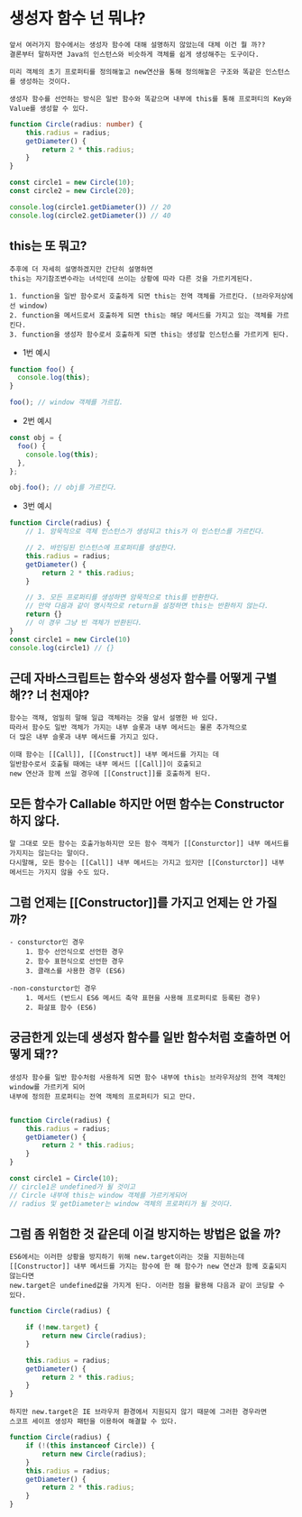# 생성자 함수 넌 뭐냐?

    앞서 여러가지 함수에서는 생성자 함수에 대해 설명하지 않았는데 대체 이건 뭘 까??
    결론부터 말하자면 Java의 인스턴스와 비슷하게 객체를 쉽게 생성해주는 도구이다.

    미리 객체의 초기 프로퍼티를 정의해놓고 new연산을 통해 정의해놓은 구조와 똑같은 인스턴스를 생성하는 것이다.

    생성자 함수를 선언하는 방식은 일반 함수와 똑같으며 내부에 this를 통해 프로퍼티의 Key와 Value를 생성할 수 있다.

```ts
function Circle(radius: number) {
    this.radius = radius;
    getDiameter() {
        return 2 * this.radius;
    }
}

const circle1 = new Circle(10);
const circle2 = new Circle(20);

console.log(circle1.getDiameter()) // 20
console.log(circle2.getDiameter()) // 40
```

## this는 또 뭐고?

    추후에 더 자세히 설명하겠지만 간단히 설명하면
    this는 자기참조변수라는 녀석인데 쓰이는 상황에 따라 다른 것을 가르키게된다.

    1. function을 일반 함수로서 호출하게 되면 this는 전역 객체를 가르킨다. (브라우저상에선 window)
    2. function을 메서드로서 호출하게 되면 this는 해당 메서드를 가지고 있는 객체를 가르킨다.
    3. function을 생성자 함수로서 호출하게 되면 this는 생성할 인스턴스를 가르키게 된다.

- 1번 예시

```js
function foo() {
  console.log(this);
}

foo(); // window 객체를 가르킴.
```

- 2번 예시

```js
const obj = {
  foo() {
    console.log(this);
  },
};

obj.foo(); // obj를 가르킨다.
```

- 3번 예시

```js
function Circle(radius) {
    // 1. 암묵적으로 객체 인스턴스가 생성되고 this가 이 인스턴스를 가르킨다.

    // 2. 바인딩된 인스턴스에 프로퍼티를 생성한다.
    this.radius = radius;
    getDiameter() {
        return 2 * this.radius;
    }

    // 3. 모든 프로퍼티를 생성하면 암묵적으로 this를 반환한다.
    // 만약 다음과 같이 명시적으로 return을 설정하면 this는 반환하지 않는다.
    return {}
    // 이 경우 그냥 빈 객체가 반환된다.
}
const circle1 = new Circle(10)
console.log(circle1) // {}
```

## 근데 자바스크립트는 함수와 생성자 함수를 어떻게 구별해?? 너 천재야?

    함수는 객채, 엄밀히 말해 일급 객체라는 것을 앞서 설명한 바 있다.
    따라서 함수도 일반 객체가 가지는 내부 슬롯과 내부 메서드는 물론 추가적으로
    더 많은 내부 슬롯과 내부 메서드를 가지고 있다.

    이때 함수는 [[Call]], [[Construct]] 내부 메서드를 가지는 데
    일반함수로서 호출될 때에는 내부 메서드 [[Call]]이 호출되고
    new 연산과 함께 쓰일 경우에 [[Construct]]를 호출하게 된다.

## 모든 함수가 Callable 하지만 어떤 함수는 Constructor 하지 않다.

    말 그대로 모든 함수는 호출가능하지만 모든 함수 객체가 [[Consturctor]] 내부 메서드를 가지지는 않는다는 말이다.
    다시말해, 모든 함수는 [[Call]] 내부 메서드는 가지고 있지만 [[Consturctor]] 내부 메서드는 가지지 않을 수도 있다.

## 그럼 언제는 [[Constructor]]를 가지고 언제는 안 가질까?

    - consturctor인 경우
        1. 함수 선언식으로 선언한 경우
        2. 함수 표현식으로 선언한 경우
        3. 클래스를 사용한 경우 (ES6)

    -non-consturctor인 경우
        1. 메서드 (반드시 ES6 메서드 축약 표현을 사용해 프로퍼티로 등록된 경우)
        2. 화살표 함수 (ES6)

## 궁금한게 있는데 생성자 함수를 일반 함수처럼 호출하면 어떻게 돼??

    생성자 함수를 일반 함수처럼 사용하게 되면 함수 내부에 this는 브라우저상의 전역 객체인 window를 가르키게 되어
    내부에 정의한 프로퍼티는 전역 객체의 프로퍼티가 되고 만다.

```js

function Circle(radius) {
    this.radius = radius;
    getDiameter() {
        return 2 * this.radius;
    }
}

const circle1 = Circle(10);
// circle1은 undefined가 될 것이고
// Circle 내부에 this는 window 객체를 가르키게되어
// radius 및 getDiameter는 window 객체의 프로퍼티가 될 것이다.
```

## 그럼 좀 위험한 것 같은데 이걸 방지하는 방법은 없을 까?

    ES6에서는 이러한 상황을 방지하기 위해 new.target이라는 것을 지원하는데
    [[Constructor]] 내부 메서드를 가지는 함수에 한 해 함수가 new 연산과 함께 호출되지 않는다면
    new.target은 undefined값을 가지게 된다. 이러한 점을 활용해 다음과 같이 코딩할 수 있다.

```js
function Circle(radius) {

    if (!new.target) {
        return new Circle(radius);
    }

    this.radius = radius;
    getDiameter() {
        return 2 * this.radius;
    }
}
```

    하지만 new.target은 IE 브라우저 환경에서 지원되지 않기 때문에 그러한 경우라면
    스코프 세이프 생성자 패턴을 이용하여 해결할 수 있다.

```js
function Circle(radius) {
    if (!(this instanceof Circle)) {
        return new Circle(radius);
    }
    this.radius = radius;
    getDiameter() {
        return 2 * this.radius;
    }
}
```
